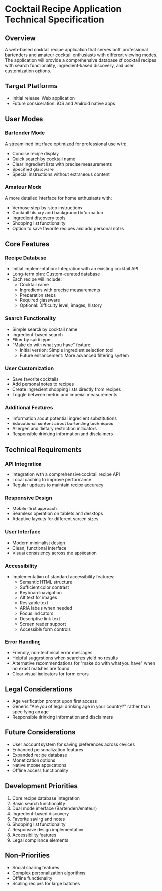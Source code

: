 # Cocktail Recipe Application Technical Specification

## Overview
A web-based cocktail recipe application that serves both professional bartenders and amateur cocktail enthusiasts with different viewing modes. The application will provide a comprehensive database of cocktail recipes with search functionality, ingredient-based discovery, and user customization options.

## Target Platforms
- Initial release: Web application
- Future consideration: iOS and Android native apps

## User Modes

### Bartender Mode
A streamlined interface optimized for professional use with:
- Concise recipe display
- Quick search by cocktail name
- Clear ingredient lists with precise measurements
- Specified glassware
- Special instructions without extraneous content

### Amateur Mode
A more detailed interface for home enthusiasts with:
- Verbose step-by-step instructions
- Cocktail history and background information
- Ingredient discovery tools
- Shopping list functionality
- Option to save favorite recipes and add personal notes

## Core Features

### Recipe Database
- Initial implementation: Integration with an existing cocktail API
- Long-term plan: Custom-curated database
- Each recipe will include:
  - Cocktail name
  - Ingredients with precise measurements
  - Preparation steps
  - Required glassware
  - Optional: Difficulty level, images, history

### Search Functionality
- Simple search by cocktail name
- Ingredient-based search
- Filter by spirit type
- "Make do with what you have" feature:
  - Initial version: Simple ingredient selection tool
  - Future enhancement: More advanced filtering system

### User Customization
- Save favorite cocktails
- Add personal notes to recipes
- Create ingredient shopping lists directly from recipes
- Toggle between metric and imperial measurements

### Additional Features
- Information about potential ingredient substitutions
- Educational content about bartending techniques
- Allergen and dietary restriction indicators
- Responsible drinking information and disclaimers

## Technical Requirements

### API Integration
- Integration with a comprehensive cocktail recipe API
- Local caching to improve performance
- Regular updates to maintain recipe accuracy

### Responsive Design
- Mobile-first approach
- Seamless operation on tablets and desktops
- Adaptive layouts for different screen sizes

### User Interface
- Modern minimalist design
- Clean, functional interface
- Visual consistency across the application

### Accessibility
- Implementation of standard accessibility features:
  - Semantic HTML structure
  - Sufficient color contrast
  - Keyboard navigation
  - Alt text for images
  - Resizable text
  - ARIA labels when needed
  - Focus indicators
  - Descriptive link text
  - Screen reader support
  - Accessible form controls

### Error Handling
- Friendly, non-technical error messages
- Helpful suggestions when searches yield no results
- Alternative recommendations for "make do with what you have" when no exact matches are found
- Clear visual indicators for form errors

## Legal Considerations
- Age verification prompt upon first access
- Generic "Are you of legal drinking age in your country?" rather than specifying an age
- Responsible drinking information and disclaimers

## Future Considerations
- User account system for saving preferences across devices
- Enhanced personalization features
- Expanded recipe database
- Monetization options
- Native mobile applications
- Offline access functionality

## Development Priorities
1. Core recipe database integration
2. Basic search functionality
3. Dual mode interface (Bartender/Amateur)
4. Ingredient-based discovery
5. Favorite saving and notes
6. Shopping list functionality
7. Responsive design implementation
8. Accessibility features
9. Legal compliance elements

## Non-Priorities
- Social sharing features
- Complex personalization algorithms
- Offline functionality
- Scaling recipes for large batches
